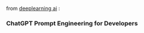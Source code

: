  from 
<a href='https://learn.deeplearning.ai/chatgpt-prompt-eng/lesson/1/introduction' >deeplearning ai</a> : 

### ChatGPT Prompt Engineering for Developers